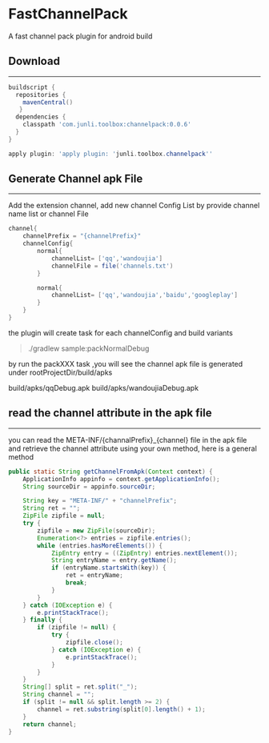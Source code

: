 # FastChannelPack

A fast channel pack plugin for android build

## Download
--------

```groovy
buildscript {
  repositories {
    mavenCentral()
   }
  dependencies {
    classpath 'com.junli.toolbox:channelpack:0.0.6'
  }
}

apply plugin: 'apply plugin: 'junli.toolbox.channelpack''

```

## Generate Channel apk File
--------
Add the extension channel, add new channel Config List by provide channel name list or channel File


```groovy
channel{
    channelPrefix = "{channelPrefix}"
    channelConfig{
        normal{
            channelList= ['qq','wandoujia']
            channelFile = file('channels.txt')
        }

        normal{
            channelList= ['qq','wandoujia','baidu','googleplay']
        }
    }
}

```

the plugin will create task for each channelConfig and build variants

> ./gradlew sample:packNormalDebug


by run the packXXX task ,you will see the channel apk file is generated under rootProjectDir/build/apks

build/apks/qqDebug.apk
build/apks/wandoujiaDebug.apk


## read the channel attribute in the apk file
--------
you can read the META-INF/{channalPrefix}_{channel} file in the apk file and retrieve the
channel attribute using your own method, here is a general method


```java
public static String getChannelFromApk(Context context) {
    ApplicationInfo appinfo = context.getApplicationInfo();
    String sourceDir = appinfo.sourceDir;

    String key = "META-INF/" + "channelPrefix";
    String ret = "";
    ZipFile zipfile = null;
    try {
        zipfile = new ZipFile(sourceDir);
        Enumeration<?> entries = zipfile.entries();
        while (entries.hasMoreElements()) {
            ZipEntry entry = ((ZipEntry) entries.nextElement());
            String entryName = entry.getName();
            if (entryName.startsWith(key)) {
                ret = entryName;
                break;
            }
        }
    } catch (IOException e) {
        e.printStackTrace();
    } finally {
        if (zipfile != null) {
            try {
                zipfile.close();
            } catch (IOException e) {
                e.printStackTrace();
            }
        }
    }
    String[] split = ret.split("_");
    String channel = "";
    if (split != null && split.length >= 2) {
        channel = ret.substring(split[0].length() + 1);
    }
    return channel;
}
```

